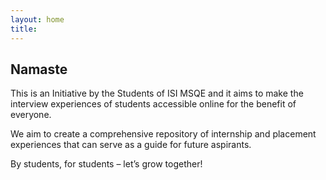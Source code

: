 ```yaml
---
layout: home
title: 
---
```


## Namaste 

This is an Initiative by the Students of ISI MSQE and it aims to make the interview experiences of students accessible online for the benefit of everyone.

We aim to create a comprehensive repository of internship and placement experiences that can serve as a guide for future aspirants.  

By students, for students – let’s grow together! 
